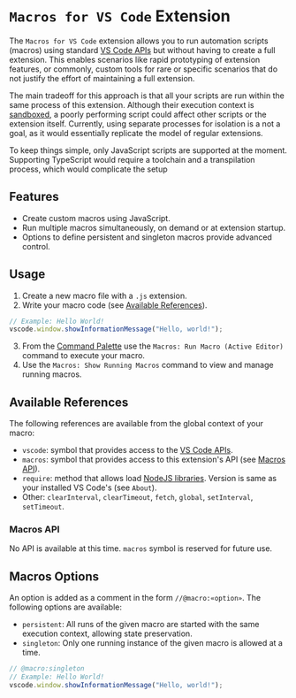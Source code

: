 # `Macros for VS Code` Extension 

The `Macros for VS Code` extension allows you to run automation scripts (macros) using standard [VS Code APIs](https://code.visualstudio.com/api/references/vscode-api) but without having to create a full extension. This enables scenarios like rapid prototyping of extension features, or commonly, custom tools for rare or specific scenarios that do not justify the effort of maintaining a full extension. 

The main tradeoff for this approach is that all your scripts are run within the same process of this extension. Although their execution context is [sandboxed](https://nodejs.org/api/vm.html#class-vmscript), a poorly performing script could affect other scripts or the extension itself.  Currently, using separate processes for isolation is a not a goal, as it would essentially replicate the model of regular extensions.

To keep things simple, only JavaScript scripts are supported at the moment. Supporting TypeScript would require a toolchain and a transpilation process, which would complicate the setup

## Features

- Create custom macros using JavaScript.
- Run multiple macros simultaneously, on demand or at extension startup.
- Options to define persistent and singleton macros provide advanced control.

## Usage

1. Create a new macro file with a `.js` extension.
2. Write your macro code (see [Available References](#available-references)).

```javascript
// Example: Hello World!
vscode.window.showInformationMessage("Hello, world!");
```
3. From the [Command Palette](https://code.visualstudio.com/api/references/contribution-points#contributes.commands) use the `Macros: Run Macro (Active Editor)` command to execute your macro.
4. Use the `Macros: Show Running Macros` command to view and manage running macros.

## Available References
The following references are available from the global context of your macro:
* `vscode`: symbol that provides access to the [VS Code APIs](https://code.visualstudio.com/api/references/vscode-api).
* `macros`: symbol that provides access to this extension's API (see [Macros API](#macros-api)). 
* `require`: method that allows load [NodeJS libraries](https://nodejs.org/api/all.html). Version is same as your installed VS Code's (see `About`).
* Other: `clearInterval`, `clearTimeout`, `fetch`, `global`, `setInterval`, `setTimeout`.

### Macros API
No API is available at this time. `macros` symbol is reserved for future use.

## Macros Options
An option is added as a comment in the form `//@macro:«option»`.  The following options are available:
* `persistent`: All runs of the given macro are started with the same execution context, allowing state preservation. 
* `singleton`: Only one running instance of the given macro is allowed at a time.

```javascript
// @macro:singleton
// Example: Hello World!
vscode.window.showInformationMessage("Hello, world!");
```